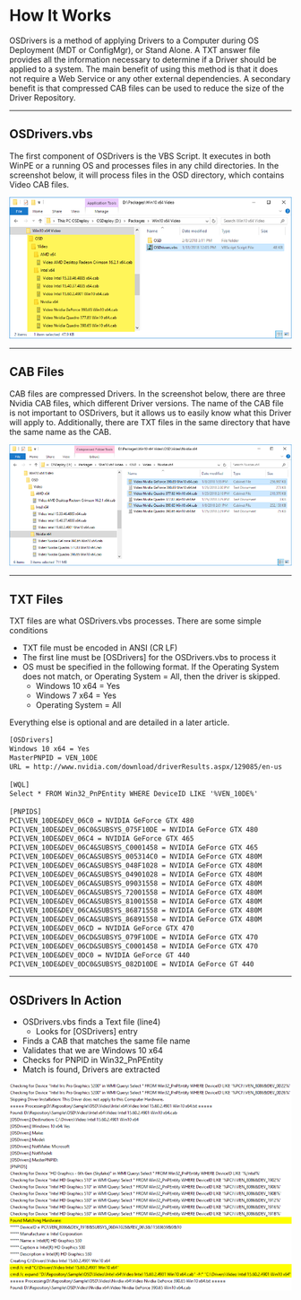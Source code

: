 # How It Works

OSDrivers is a method of applying Drivers to a Computer during OS Deployment \(MDT or ConfigMgr\), or Stand Alone.  A TXT answer file provides all the information necessary to determine if a Driver should be applied to a system.  The main benefit of using this method is that it does not require a Web Service or any other external dependencies.  A secondary benefit is that compressed CAB files can be used to reduce the size of the Driver Repository.

---

## OSDrivers.vbs

The first component of OSDrivers is the VBS Script.  It executes in both WinPE or a running OS and processes files in any child directories.  In the screenshot below, it will process files in the OSD directory, which contains Video CAB files.

![](/assets/2018-02-08_16-10-38.png)

---

## CAB Files

CAB files are compressed Drivers.  In the screenshot below, there are three Nvidia CAB files, which different Driver versions.  The name of the CAB file is not important to OSDrivers, but it allows us to easily know what this Driver will apply to.  Additionally, there are TXT files in the same directory that have the same name as the CAB.

![](/assets/2018-02-08_16-14-36.png)

---

## TXT Files

TXT files are what OSDrivers.vbs processes.  There are some simple conditions

* TXT file must be encoded in ANSI \(CR LF\)
* The first line must be \[OSDrivers\] for the OSDrivers.vbs to process it
* OS must be specified in the following format.  If the Operating System does not match, or Operating System = All, then the driver is skipped.
  * Windows 10 x64 = Yes
  * Windows 7 x64 = Yes
  * Operating System = All

Everything else is optional and are detailed in a later article.

```
[OSDrivers]
Windows 10 x64 = Yes
MasterPNPID = VEN_10DE
URL = http://www.nvidia.com/download/driverResults.aspx/129085/en-us

[WQL]
Select * FROM Win32_PnPEntity WHERE DeviceID LIKE '%VEN_10DE%'

[PNPIDS]
PCI\VEN_10DE&DEV_06C0 = NVIDIA GeForce GTX 480
PCI\VEN_10DE&DEV_06C0&SUBSYS_075F10DE = NVIDIA GeForce GTX 480
PCI\VEN_10DE&DEV_06C4 = NVIDIA GeForce GTX 465
PCI\VEN_10DE&DEV_06C4&SUBSYS_C0001458 = NVIDIA GeForce GTX 465
PCI\VEN_10DE&DEV_06CA&SUBSYS_005314C0 = NVIDIA GeForce GTX 480M
PCI\VEN_10DE&DEV_06CA&SUBSYS_048F1028 = NVIDIA GeForce GTX 480M
PCI\VEN_10DE&DEV_06CA&SUBSYS_04901028 = NVIDIA GeForce GTX 480M
PCI\VEN_10DE&DEV_06CA&SUBSYS_09031558 = NVIDIA GeForce GTX 480M
PCI\VEN_10DE&DEV_06CA&SUBSYS_72001558 = NVIDIA GeForce GTX 480M
PCI\VEN_10DE&DEV_06CA&SUBSYS_81001558 = NVIDIA GeForce GTX 480M
PCI\VEN_10DE&DEV_06CA&SUBSYS_86871558 = NVIDIA GeForce GTX 480M
PCI\VEN_10DE&DEV_06CA&SUBSYS_86891558 = NVIDIA GeForce GTX 480M
PCI\VEN_10DE&DEV_06CD = NVIDIA GeForce GTX 470
PCI\VEN_10DE&DEV_06CD&SUBSYS_079F10DE = NVIDIA GeForce GTX 470
PCI\VEN_10DE&DEV_06CD&SUBSYS_C0001458 = NVIDIA GeForce GTX 470
PCI\VEN_10DE&DEV_0DC0 = NVIDIA GeForce GT 440
PCI\VEN_10DE&DEV_0DC0&SUBSYS_082D10DE = NVIDIA GeForce GT 440
```

---

## OSDrivers In Action

* OSDrivers.vbs finds a Text file \(line4\)
  * Looks for \[OSDrivers\] entry
* Finds a CAB that matches the same file name
* Validates that we are Windows 10 x64
* Checks for PNPID in Win32\_PnPEntity
* Match is found, Drivers are extracted

![](/assets/2018-02-09_9-12-40.png)

